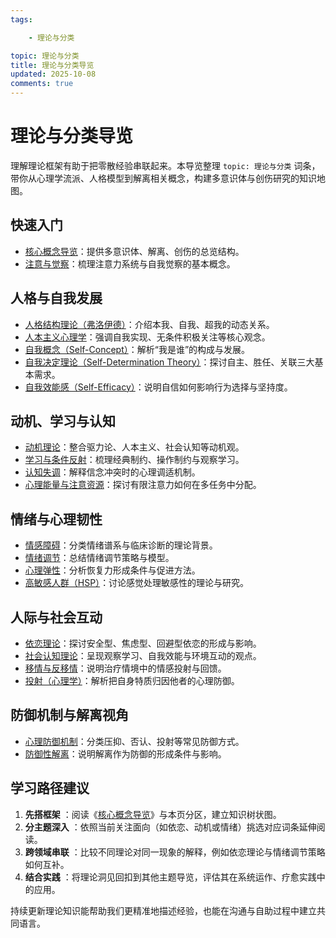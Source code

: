 ```yaml
---
tags:

    - 理论与分类

topic: 理论与分类
title: 理论与分类导览
updated: 2025-10-08
comments: true
---
```


# 理论与分类导览

理解理论框架有助于把零散经验串联起来。本导览整理 `topic: 理论与分类` 词条，带你从心理学流派、人格模型到解离相关概念，构建多意识体与创伤研究的知识地图。

## 快速入门

- [核心概念导览](Core-Concepts-Guide.md)：提供多意识体、解离、创伤的总览结构。
- [注意与觉察](Attention-Awareness.md)：梳理注意力系统与自我觉察的基本概念。

## 人格与自我发展

- [人格结构理论（弗洛伊德）](Personality-Structure-Theory.md)：介绍本我、自我、超我的动态关系。
- [人本主义心理学](Humanistic-Psychology.md)：强调自我实现、无条件积极关注等核心观念。
- [自我概念（Self-Concept）](Self-Concept.md)：解析“我是谁”的构成与发展。
- [自我决定理论（Self-Determination Theory）](Self-Determination-Theory.md)：探讨自主、胜任、关联三大基本需求。
- [自我效能感（Self-Efficacy）](Self-Efficacy.md)：说明自信如何影响行为选择与坚持度。

## 动机、学习与认知

- [动机理论](Motivation-Theories.md)：整合驱力论、人本主义、社会认知等动机观。
- [学习与条件反射](Learning-Conditioning.md)：梳理经典制约、操作制约与观察学习。
- [认知失调](Cognitive-Dissonance.md)：解释信念冲突时的心理调适机制。
- [心理能量与注意资源](Psychic-Energy-Attention.md)：探讨有限注意力如何在多任务中分配。

## 情绪与心理韧性

- [情感障碍](Mood-Disorders.md)：分类情绪谱系与临床诊断的理论背景。
- [情绪调节](Emotion-Regulation.md)：总结情绪调节策略与模型。
- [心理弹性](Psychological-Resilience.md)：分析恢复力形成条件与促进方法。
- [高敏感人群（HSP）](Highly-Sensitive-Person.md)：讨论感觉处理敏感性的理论与研究。

## 人际与社会互动

- [依恋理论](Attachment-Theory.md)：探讨安全型、焦虑型、回避型依恋的形成与影响。
- [社会认知理论](Social-Cognitive-Theory.md)：呈现观察学习、自我效能与环境互动的观点。
- [移情与反移情](Transference-Countertransference.md)：说明治疗情境中的情感投射与回馈。
- [投射（心理学）](Projection-Psychology.md)：解析把自身特质归因他者的心理防御。

## 防御机制与解离视角

- [心理防御机制](Defense-Mechanisms.md)：分类压抑、否认、投射等常见防御方式。
- [防御性解离](Defensive-Dissociation.md)：说明解离作为防御的形成条件与影响。

## 学习路径建议

1. **先搭框架** ：阅读《[核心概念导览](Core-Concepts-Guide.md)》与本页分区，建立知识树状图。
2. **分主题深入** ：依照当前关注面向（如依恋、动机或情绪）挑选对应词条延伸阅读。
3. **跨领域串联** ：比较不同理论对同一现象的解释，例如依恋理论与情绪调节策略如何互补。
4. **结合实践** ：将理论洞见回扣到其他主题导览，评估其在系统运作、疗愈实践中的应用。

持续更新理论知识能帮助我们更精准地描述经验，也能在沟通与自助过程中建立共同语言。
